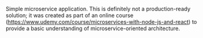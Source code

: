 Simple microservice application.
This is definitely not a production-ready solution; it was created as part of an online course (https://www.udemy.com/course/microservices-with-node-js-and-react) to provide a basic understanding of microservice-oriented architecture.
